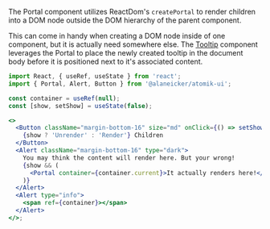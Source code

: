 The Portal component utilizes ReactDom's `createPortal` to render children into a DOM node outside the DOM hierarchy of the parent component.

This can come in handy when creating a DOM node inside of one component, but it is actually need somewhere else. The [Tooltip](/#/Informational/Tooltip) component leverages the Portal to place the newly created tooltip in the document body before it is positioned next to it's associated content.

```jsx
import React, { useRef, useState } from 'react';
import { Portal, Alert, Button } from '@alaneicker/atomik-ui';

const container = useRef(null);
const [show, setShow] = useState(false);

<>
  <Button className="margin-bottom-16" size="md" onClick={() => setShow(!show)}>
    {show ? 'Unrender' : 'Render'} Children
  </Button>
  <Alert className="margin-bottom-16" type="dark">
    You may think the content will render here. But your wrong!
    {show && (
      <Portal container={container.current}>It actually renders here!</Portal>
    )}
  </Alert>
  <Alert type="info">
    <span ref={container}></span>
  </Alert>
</>;
```

